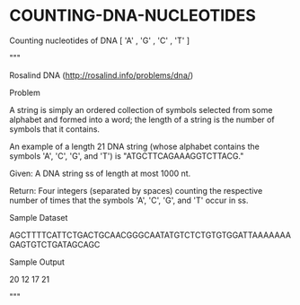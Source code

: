 # COUNTING-DNA-NUCLEOTIDES
Counting nucleotides of DNA [ 'A' , 'G' , 'C' , 'T' ] 

"""

Rosalind DNA (http://rosalind.info/problems/dna/)

Problem

A string is simply an ordered collection of symbols selected from some alphabet and formed into a word; the length of a string is the number of symbols that it contains.

An example of a length 21 DNA string (whose alphabet contains the symbols 'A', 'C', 'G', and 'T') is "ATGCTTCAGAAAGGTCTTACG."

Given: A DNA string ss of length at most 1000 nt.

Return: Four integers (separated by spaces) counting the respective number of times that the symbols 'A', 'C', 'G', and 'T' occur in ss.

Sample Dataset

AGCTTTTCATTCTGACTGCAACGGGCAATATGTCTCTGTGTGGATTAAAAAAAGAGTGTCTGATAGCAGC

Sample Output

20 12 17 21

"""


